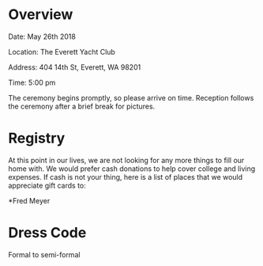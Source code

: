 # Overview

Date: May 26th 2018

Location: The Everett Yacht Club

Address: 404 14th St, Everett, WA 98201

Time: 5:00 pm

The ceremony begins promptly, so please arrive on time. Reception follows the ceremony after a brief break for pictures.

# Registry

At this point in our lives, we are not looking for any more things to fill our home with. We would prefer cash donations to help cover college and living expenses. If cash is not your thing, here is a list of places that we would appreciate gift cards to:

*Fred Meyer

# Dress Code

Formal to semi-formal

